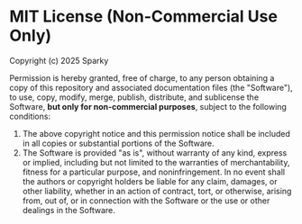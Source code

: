 # MIT License (Non-Commercial Use Only)

Copyright (c) 2025 Sparky

Permission is hereby granted, free of charge, to any person obtaining a copy
of this repository and associated documentation files (the "Software"), to use,
copy, modify, merge, publish, distribute, and sublicense the Software, **but only
for non-commercial purposes**, subject to the following conditions:

1. The above copyright notice and this permission notice shall be included in all
   copies or substantial portions of the Software.
2. The Software is provided "as is", without warranty of any kind, express or
   implied, including but not limited to the warranties of merchantability,
   fitness for a particular purpose, and noninfringement. In no event shall the
   authors or copyright holders be liable for any claim, damages, or other
   liability, whether in an action of contract, tort, or otherwise, arising from,
   out of, or in connection with the Software or the use or other dealings in the
   Software.

